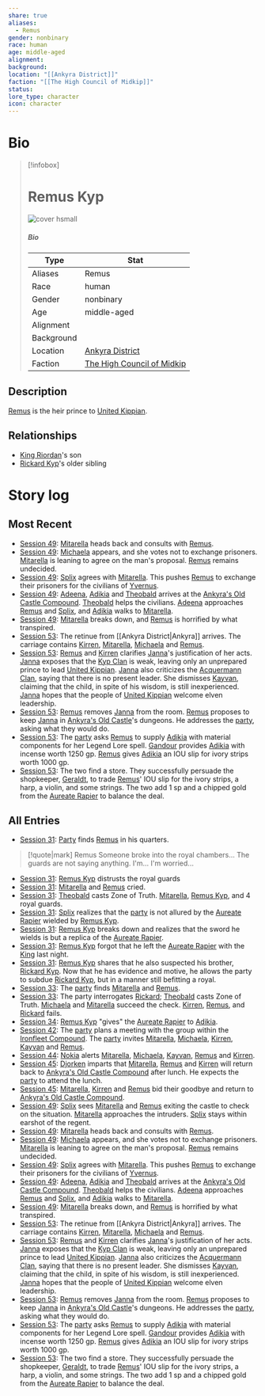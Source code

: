 ```yaml
---
share: true
aliases:
  - Remus
gender: nonbinary
race: human
age: middle-aged
alignment: 
background: 
location: "[[Ankyra District]]"
faction: "[[The High Council of Midkip]]"
status: 
lore_type: character
icon: character
---
```

# Bio
> [!infobox]
> # Remus Kyp
> ![cover hsmall](insertimage.png)
> ##### Bio
> | Type | Stat |
> | ---- | ---- |
> | Aliases | Remus|
> | Race| human |
> | Gender| nonbinary|
> | Age | middle-aged|
> | Alignment|| 
> | Background| |
> | Location|  [Ankyra District](../Locations/Areas/Ankyra%20District.md)|
> | Faction| [The High Council of Midkip](../Factions/The%20High%20Council%20of%20Midkip.md)| 
## Description
[Remus](Remus%20Kyp.md) is the heir prince to [United Kippian](../Locations/Kingdoms/Kingdom%20of%20United%20Kippian.md).
## Relationships
- [King Riordan](../../Riordan%20Kyp.md)'s son
- [Rickard Kyp](./Rickard%20Kyp.md)'s older sibling
# Story log
## Most Recent
- [Session 49](../Session%20Log/Session%2049.md): [Mitarella](Mitarella%20Randall.md) heads back and consults with [Remus](Remus%20Kyp.md).
- [Session 49](../Session%20Log/Session%2049.md): [Michaela](Michaela%20Randall.md) appears, and she votes not to exchange prisoners. [Mitarella](Mitarella%20Randall.md) is leaning to agree on the man's proposal. [Remus](Remus%20Kyp.md) remains undecided.
- [Session 49](../Session%20Log/Session%2049.md): [Splix](Spraugh%20'Splix'%20Calix.md) agrees with [Mitarella](Mitarella%20Randall.md). This pushes [Remus](Remus%20Kyp.md) to exchange their prisoners for the civilians of [Yvernus](Yvernus%20District.md).
- [Session 49](../Session%20Log/Session%2049.md): [Adeena](Adeena%20Oberon.md), [Adikia](Adikia%20Unalome.md) and [Theobald](Theobald%20Clayhollow.md) arrives at the [Ankyra's Old Castle Compound](Ankyra's%20Old%20Castle%20Compound.md). [Theobald](Theobald%20Clayhollow.md) helps the civilians. [Adeena](Adeena%20Oberon.md) approaches [Remus](Remus%20Kyp.md) and [Splix](Spraugh%20'Splix'%20Calix.md), and [Adikia](Adikia%20Unalome.md) walks to [Mitarella](Mitarella%20Randall.md).
- [Session 49](../Session%20Log/Session%2049.md): [Mitarella](Mitarella%20Randall.md) breaks down, and [Remus](Remus%20Kyp.md) is horrified by what transpired.
- [Session 53](../Session%20Log/Session%2053.md): The retinue from [[Ankyra District|Ankyra]] arrives. The carriage contains [Kirren](Kirren%20Acquermann.md), [Mitarella](Mitarella%20Randall.md), [Michaela](Michaela%20Randall.md) and [Remus](Remus%20Kyp.md).
- [Session 53](../Session%20Log/Session%2053.md): [Remus](Remus%20Kyp.md) and [Kirren](Kirren%20Acquermann.md) clarifies [Janna](Janna%20Furwish.md)'s justification of her acts. [Janna](Janna%20Furwish.md) exposes that the [Kyp Clan](Kyp%20Clan.md) is weak, leaving only an unprepared prince to lead [United Kippian](Kingdom%20of%20United%20Kippian.md). [Janna](Janna%20Furwish.md) also criticizes the [Acquermann Clan](Acquermann%20Clan.md), saying that there is no present leader. She dismisses [Kayvan](Kayvan%20Acquermann.md), claiming that the child, in spite of his wisdom, is still inexperienced. [Janna](Janna%20Furwish.md) hopes that the people of [United Kippian](Kingdom%20of%20United%20Kippian.md) welcome elven leadership.
- [Session 53](../Session%20Log/Session%2053.md): [Remus](Remus%20Kyp.md) removes [Janna](Janna%20Furwish.md) from the room. [Remus](Remus%20Kyp.md) proposes to keep [Janna](Janna%20Furwish.md) in [Ankyra's Old Castle](Ankyra's%20Old%20Castle%20Compound.md)'s dungeons. He addresses the [party](Seven%20Up....md), asking what they would do.
- [Session 53](../Session%20Log/Session%2053.md): The [party](Seven%20Up....md) asks [Remus](Remus%20Kyp.md) to supply [Adikia](Adikia%20Unalome.md) with material components for her Legend Lore spell. [Gandour](Gandour%20Ironfleet.md) provides [Adikia](Adikia%20Unalome.md) with incense worth 1250 gp. [Remus](Remus%20Kyp.md) gives [Adikia](Adikia%20Unalome.md) an IOU slip for ivory strips worth 1000 gp.
- [Session 53](../Session%20Log/Session%2053.md): The two find a store. They successfully persuade the shopkeeper, [Geraldt](Geraldt.md), to trade [Remus](Remus%20Kyp.md)' IOU slip for the ivory strips, a harp, a violin, and some strings. The two add 1 sp and a chipped gold from the [Aureate Rapier](Aureate%20Rapier.md) to balance the deal.

## All Entries
- [Session 31](../../Session%2031.md): [Party](Seven%20Up....md) finds [Remus](Remus%20Kyp.md) in his quarters.
> [!quote|mark] Remus
Someone broke into the royal chambers... The guards are not saying anything. I'm... I'm worried...
- [Session 31](../../Session%2031.md): [Remus Kyp](Remus%20Kyp.md) distrusts the royal guards
- [Session 31](../../Session%2031.md): [Mitarella](Mitarella%20Randall.md) and [Remus](Remus%20Kyp.md) cried.
- [Session 31](../../Session%2031.md): [Theobald](Theobald%20Clayhollow.md) casts Zone of Truth. [Mitarella](Mitarella%20Randall.md), [Remus Kyp](Remus%20Kyp.md), and 4 royal guards.
- [Session 31](../../Session%2031.md): [Splix](Spraugh%20'Splix'%20Calix.md) realizes that the [party](Seven%20Up....md) is not allured by the [Aureate Rapier](Aureate%20Rapier.md) wielded by [Remus Kyp](Remus%20Kyp.md).
- [Session 31](../../Session%2031.md): [Remus Kyp](Remus%20Kyp.md) breaks down and realizes that the sword he wields is but a replica of the [Aureate Rapier](Aureate%20Rapier.md).
- [Session 31](../../Session%2031.md): [Remus Kyp](Remus%20Kyp.md) forgot that he left the [Aureate Rapier](Aureate%20Rapier.md) with the [King](Riordan%20Kyp.md) last night.
- [Session 31](../../Session%2031.md): [Remus Kyp](Remus%20Kyp.md) shares that he also suspected his brother, [Rickard Kyp](Rickard%20Kyp.md). Now that he has evidence and motive, he allows the party to subdue [Rickard Kyp](Rickard%20Kyp.md), but in a manner still befitting a royal.
- [Session 33](../../Session%2033.md): The [party](Seven%20Up....md) finds [Mitarella](Mitarella%20Randall.md) and [Remus](Remus%20Kyp.md).
- [Session 33](../../Session%2033.md): The party interrogates [Rickard](Rickard%20Kyp.md); [Theobald](Theobald%20Clayhollow.md) casts Zone of Truth. [Michaela](Michaela%20Randall.md) and [Mitarella](Mitarella%20Randall.md) succeed the check. [Kirren](Kirren%20Acquermann.md), [Remus](Remus%20Kyp.md), and [Rickard](Rickard%20Kyp.md) fails.
- [Session 34](../../Session%2034.md): [Remus Kyp](Remus%20Kyp.md) "gives" the [Aureate Rapier](Aureate%20Rapier.md) to [Adikia](Adikia%20Unalome.md).
- [Session 42](../Session%20Log/Session%2042.md): The [party](Seven%20Up....md) plans a meeting with the group within the [Ironfleet Compound](Ironfleet%20Compound.md). The [party](Seven%20Up....md) invites [Mitarella](Mitarella%20Randall.md), [Michaela](Michaela%20Randall.md), [Kirren](Kirren%20Acquermann.md), [Kayvan](Kayvan%20Acquermann.md) and [Remus](Remus%20Kyp.md).
- [Session 44](../Session%20Log/Session%2044.md): [Nokia](Nokia.md) alerts [Mitarella](Mitarella%20Randall.md), [Michaela](Michaela%20Randall.md), [Kayvan](Kayvan%20Acquermann.md), [Remus](Remus%20Kyp.md) and [Kirren](Kirren%20Acquermann.md).
- [Session 45](../Session%20Log/Session%2045.md): [Djorken](Djorken%20Veegar.md) imparts that [Mitarella](Mitarella%20Randall.md), [Remus](Remus%20Kyp.md) and [Kirren](Kirren%20Acquermann.md) will return back to [Ankyra's Old Castle Compound](Ankyra's%20Old%20Castle%20Compound.md) after lunch. He expects the [party](Seven%20Up....md) to attend the lunch.
- [Session 45](../Session%20Log/Session%2045.md): [Mitarella](Mitarella%20Randall.md), [Kirren](Kirren%20Acquermann.md) and [Remus](Remus%20Kyp.md) bid their goodbye and return to [Ankyra's Old Castle Compound](Ankyra's%20Old%20Castle%20Compound.md).
- [Session 49](../Session%20Log/Session%2049.md): [Splix](Spraugh%20'Splix'%20Calix.md) sees [Mitarella](Mitarella%20Randall.md) and [Remus](Remus%20Kyp.md) exiting the castle to check on the situation. [Mitarella](Mitarella%20Randall.md) approaches the intruders. [Splix](Spraugh%20'Splix'%20Calix.md) stays within earshot of the regent.
- [Session 49](../Session%20Log/Session%2049.md): [Mitarella](Mitarella%20Randall.md) heads back and consults with [Remus](Remus%20Kyp.md).
- [Session 49](../Session%20Log/Session%2049.md): [Michaela](Michaela%20Randall.md) appears, and she votes not to exchange prisoners. [Mitarella](Mitarella%20Randall.md) is leaning to agree on the man's proposal. [Remus](Remus%20Kyp.md) remains undecided.
- [Session 49](../Session%20Log/Session%2049.md): [Splix](Spraugh%20'Splix'%20Calix.md) agrees with [Mitarella](Mitarella%20Randall.md). This pushes [Remus](Remus%20Kyp.md) to exchange their prisoners for the civilians of [Yvernus](Yvernus%20District.md).
- [Session 49](../Session%20Log/Session%2049.md): [Adeena](Adeena%20Oberon.md), [Adikia](Adikia%20Unalome.md) and [Theobald](Theobald%20Clayhollow.md) arrives at the [Ankyra's Old Castle Compound](Ankyra's%20Old%20Castle%20Compound.md). [Theobald](Theobald%20Clayhollow.md) helps the civilians. [Adeena](Adeena%20Oberon.md) approaches [Remus](Remus%20Kyp.md) and [Splix](Spraugh%20'Splix'%20Calix.md), and [Adikia](Adikia%20Unalome.md) walks to [Mitarella](Mitarella%20Randall.md).
- [Session 49](../Session%20Log/Session%2049.md): [Mitarella](Mitarella%20Randall.md) breaks down, and [Remus](Remus%20Kyp.md) is horrified by what transpired.
- [Session 53](../Session%20Log/Session%2053.md): The retinue from [[Ankyra District|Ankyra]] arrives. The carriage contains [Kirren](Kirren%20Acquermann.md), [Mitarella](Mitarella%20Randall.md), [Michaela](Michaela%20Randall.md) and [Remus](Remus%20Kyp.md).
- [Session 53](../Session%20Log/Session%2053.md): [Remus](Remus%20Kyp.md) and [Kirren](Kirren%20Acquermann.md) clarifies [Janna](Janna%20Furwish.md)'s justification of her acts. [Janna](Janna%20Furwish.md) exposes that the [Kyp Clan](Kyp%20Clan.md) is weak, leaving only an unprepared prince to lead [United Kippian](Kingdom%20of%20United%20Kippian.md). [Janna](Janna%20Furwish.md) also criticizes the [Acquermann Clan](Acquermann%20Clan.md), saying that there is no present leader. She dismisses [Kayvan](Kayvan%20Acquermann.md), claiming that the child, in spite of his wisdom, is still inexperienced. [Janna](Janna%20Furwish.md) hopes that the people of [United Kippian](Kingdom%20of%20United%20Kippian.md) welcome elven leadership.
- [Session 53](../Session%20Log/Session%2053.md): [Remus](Remus%20Kyp.md) removes [Janna](Janna%20Furwish.md) from the room. [Remus](Remus%20Kyp.md) proposes to keep [Janna](Janna%20Furwish.md) in [Ankyra's Old Castle](Ankyra's%20Old%20Castle%20Compound.md)'s dungeons. He addresses the [party](Seven%20Up....md), asking what they would do.
- [Session 53](../Session%20Log/Session%2053.md): The [party](Seven%20Up....md) asks [Remus](Remus%20Kyp.md) to supply [Adikia](Adikia%20Unalome.md) with material components for her Legend Lore spell. [Gandour](Gandour%20Ironfleet.md) provides [Adikia](Adikia%20Unalome.md) with incense worth 1250 gp. [Remus](Remus%20Kyp.md) gives [Adikia](Adikia%20Unalome.md) an IOU slip for ivory strips worth 1000 gp.
- [Session 53](../Session%20Log/Session%2053.md): The two find a store. They successfully persuade the shopkeeper, [Geraldt](Geraldt.md), to trade [Remus](Remus%20Kyp.md)' IOU slip for the ivory strips, a harp, a violin, and some strings. The two add 1 sp and a chipped gold from the [Aureate Rapier](Aureate%20Rapier.md) to balance the deal.
